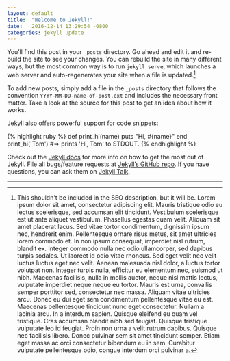 ```yaml
---
layout: default
title:  "Welcome to Jekyll!"
date:   2016-12-14 13:29:54 -0800
categories: jekyll update
---
```

You’ll find this post in your `_posts` directory. Go ahead and edit it and re-build the site to see your changes. You can rebuild the site in many different ways, but the most common way is to run `jekyll serve`, which launches a web server and auto-regenerates your site when a file is updated.[^footnote]

To add new posts, simply add a file in the `_posts` directory that follows the convention `YYYY-MM-DD-name-of-post.ext` and includes the necessary front matter. Take a look at the source for this post to get an idea about how it works.

Jekyll also offers powerful support for code snippets:

{% highlight ruby %}
def print_hi(name)
  puts "Hi, #{name}"
end
print_hi('Tom')
#=> prints 'Hi, Tom' to STDOUT.
{% endhighlight %}

Check out the [Jekyll docs][jekyll-docs] for more info on how to get the most out of Jekyll. File all bugs/feature requests at [Jekyll’s GitHub repo][jekyll-gh]. If you have questions, you can ask them on [Jekyll Talk][jekyll-talk].

[jekyll-docs]: http://jekyllrb.com/docs/home
[jekyll-gh]:   https://github.com/jekyll/jekyll
[jekyll-talk]: https://talk.jekyllrb.com/

---

[^footnote]: This shouldn't be included in the SEO description, but it will be. Lorem ipsum dolor sit amet, consectetur adipiscing elit. Mauris tristique odio eu lectus scelerisque, sed accumsan elit tincidunt. Vestibulum scelerisque est ut ante aliquet vestibulum. Phasellus egestas quam velit. Aliquam sit amet placerat lacus. Sed vitae tortor condimentum, dignissim ipsum nec, hendrerit enim. Pellentesque ornare risus metus, sit amet ultricies lorem commodo et. In non ipsum consequat, imperdiet nisl rutrum, blandit ex. Integer commodo nulla nec odio ullamcorper, sed dapibus turpis sodales. Ut laoreet id odio vitae rhoncus. Sed eget velit nec velit luctus luctus eget nec velit. Aenean malesuada nisl dolor, a luctus tortor volutpat non. Integer turpis nulla, efficitur eu elementum nec, euismod ut nibh. Maecenas facilisis, nulla in mollis auctor, neque nisl mattis lectus, vulputate imperdiet neque neque eu tortor. Mauris est urna, convallis semper porttitor sed, consectetur nec massa. Aliquam vitae ultricies arcu. Donec eu dui eget sem condimentum pellentesque vitae eu est. Maecenas pellentesque tincidunt nunc eget consectetur. Nullam a lacinia arcu. In a interdum sapien. Quisque eleifend eu quam vel tristique. Cras accumsan blandit nibh sed feugiat. Quisque tristique vulputate leo id feugiat. Proin non urna a velit rutrum dapibus. Quisque nec facilisis libero. Donec pulvinar sem sit amet tincidunt semper. Etiam eget massa ac orci consectetur bibendum eu in sem. Curabitur vulputate pellentesque odio, congue interdum orci pulvinar a.
